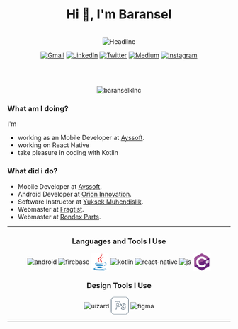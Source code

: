 <h1 align="center">Hi 👋, I'm Baransel</h1>

<br/>

<div align=center>
  <img src="https://readme-typing-svg.herokuapp.com?font=Roboto+Mono&size=25&pause=1000&color=15F75E&random=false&width=435&lines=I+'m+an++Android+Developer;I+'m+a++Webmaster;I+'m+passionate" alt="Headline" />
</div>

<p align="center">
  <a href="mailto:baranselklnc@gmail.com"><img src="https://img.icons8.com/bubbles/75/000000/gmail.png" alt="Gmail"/></a>
  <a href="https://www.linkedin.com/in/baransel-k%C4%B1l%C4%B1n%C3%A7-8b7931181/"><img src="https://img.icons8.com/bubbles/75/000000/linkedin.png" alt="LinkedIn"/></a>
  <a href="https://twitter.com/brnslklnc"><img src="https://img.icons8.com/bubbles/75/000000/twitter-circled.png" alt="Twitter"/></a>
  <a href="https://medium.com/@baranselklnc"><img src="https://img.icons8.com/bubbles/75/000000/medium-new.png" alt="Medium"/></a>
  <a href="https://www.instagram.com/baranselklnc/"><img src="https://img.icons8.com/bubbles/75/000000/instagram-new--v2.png" alt="Instagram"/></a>
</p>

<br/>
<br/>
<p align="center"><img  src="https://github-readme-stats.vercel.app/api/top-langs?username=baranselklnc&show_icons=true&locale=en&layout=compact" alt="baranselklnc" /></p>
<h3 align="left">What am I doing?</h3>  

I'm
* working as an Mobile Developer at [Ayssoft](https://ayssoft.com/).
* working on React Native
* take pleasure in coding with Kotlin 

<h3 align="left">What did i do?</h3>


* Mobile Developer at [Ayssoft]([https://play.google.com/store/apps/details?id=com.bienteknoloji.bienmobil]).
* Android Developer at [Orion Innovation](https://www.orioninc.com/).
* Software Instructor at [Yuksek Muhendislik](https://www.linkedin.com/in/baransel-k%C4%B1l%C4%B1n%C3%A7-8b7931181/details/experience/1613564447109/single-media-viewer/?profileId=ACoAACsHussBdeP3Pvnd9xtm2CuSctvbHT5y40o).
* Webmaster at [Fragtist](https://fragtist.com/).
* Webmaster at  [Rondex Parts](https://rondexparts.com/).

---

<h3 align="center">Languages and Tools I Use</h3>

<p align="center">
  <img align="center" src="https://developer.android.com/images/logos/android.svg" alt="android" width="40" height="40"/>
  <img align="center" src="https://www.vectorlogo.zone/logos/firebase/firebase-icon.svg" alt="firebase" width="40" height="40"/>
  <img align="center" src="https://raw.githubusercontent.com/devicons/devicon/master/icons/java/java-original.svg" alt="java" width="40" height="40"/>
  <img align="center" src="https://www.vectorlogo.zone/logos/kotlinlang/kotlinlang-icon.svg" alt="kotlin" width="40" height="40"/>
  <img align="center" src="https://toppng.com/uploads/preview/react-native-svg-transformer-allows-you-import-svg-aperture-science-innovators-logo-11562851994zqcpwozsvy.png" alt="react-native" width="40" height="40"/>
  <img align="center" src="https://upload.wikimedia.org/wikipedia/commons/6/6a/JavaScript-logo.png" alt="js" width="40" height="40"/>
  <img align="center" src="https://raw.githubusercontent.com/devicons/devicon/master/icons/csharp/csharp-original.svg" alt="csharp" width="40" height="40"/>

</p>

<h3 align="center">Design Tools I Use</h3>

<p align="center">
  <img align="center" src="https://images.crunchbase.com/image/upload/c_lpad,h_256,w_256,f_auto,q_auto:eco,dpr_1/uosng4omsipht7cpvbi8" alt="uizard" width="40" height="40"/>
  <img align="center" src="https://raw.githubusercontent.com/devicons/devicon/master/icons/photoshop/photoshop-line.svg" alt="photoshop" width="40" height="40"/>
  <img align="center" src="https://upload.wikimedia.org/wikipedia/commons/3/33/Figma-logo.svg" alt="figma" width="40" height="40"/>
</p>

---



